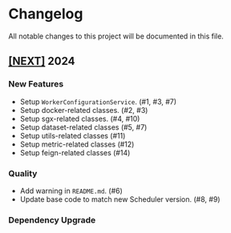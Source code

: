 # Changelog

All notable changes to this project will be documented in this file.

## [[NEXT]](https://github.com/iExecBlockchainComputing/iexec-worker-standalone/releases/tag/vNEXT) 2024

### New Features

- Setup `WorkerConfigurationService`. (#1, #3, #7)
- Setup docker-related classes. (#2, #3)
- Setup sgx-related classes. (#4, #10)
- Setup dataset-related classes (#5, #7)
- Setup utils-related classes (#11)
- Setup metric-related classes (#12)
- Setup feign-related classes (#14)

### Quality

- Add warning in `README.md`. (#6)
- Update base code to match new Scheduler version. (#8, #9)

### Dependency Upgrade

